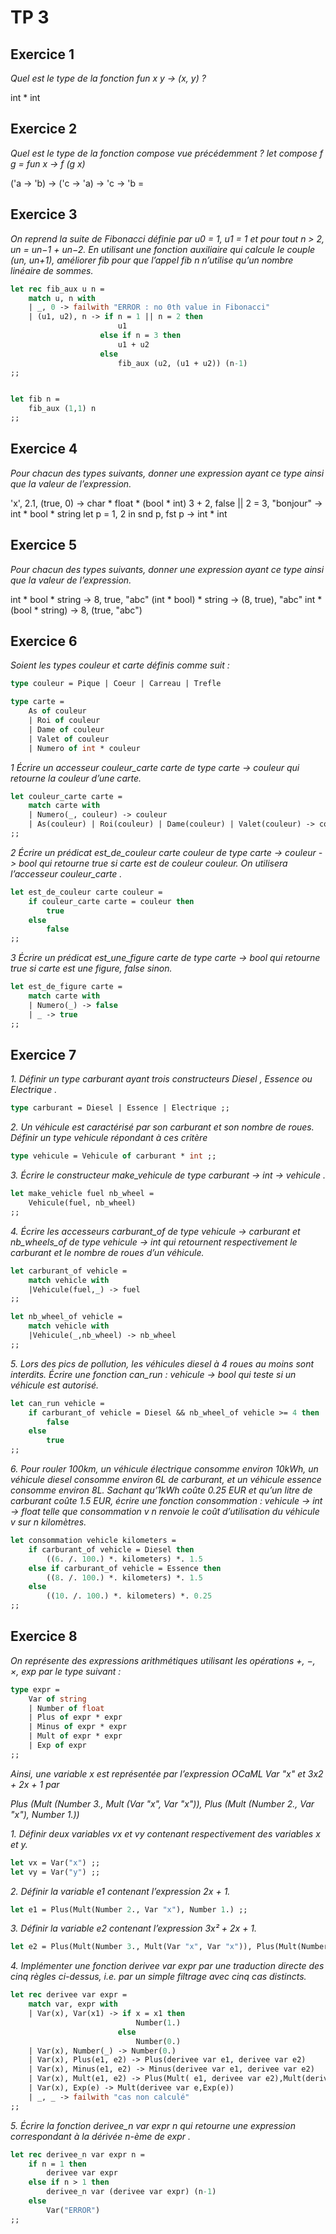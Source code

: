 # TP 3

## Exercice 1

*Quel est le type de la fonction fun x y -> (x, y) ?*

int * int

## Exercice 2

*Quel est le type de la fonction compose vue précédemment ?*
*let compose f g = fun x -> f (g x)*

('a -> 'b) -> ('c -> 'a) -> 'c -> 'b = <fun>

## Exercice 3

*On reprend la suite de Fibonacci définie par u0 = 1, u1 = 1 et pour tout n > 2, un = un−1 + un−2.*
*En utilisant une fonction auxiliaire qui calcule le couple (un, un+1), améliorer fib pour que l’appel fib n n’utilise qu’un nombre linéaire de sommes.*

```ml
let rec fib_aux u n = 
    match u, n with
    | _, 0 -> failwith "ERROR : no 0th value in Fibonacci"
    | (u1, u2), n -> if n = 1 || n = 2 then
                        u1
                    else if n = 3 then 
                        u1 + u2 
                    else 
                        fib_aux (u2, (u1 + u2)) (n-1)
;;


let fib n =
    fib_aux (1,1) n
;;
```

## Exercice 4

*Pour chacun des types suivants, donner une expression ayant ce type ainsi que la valeur de l’expression.*

'x', 2.1, (true, 0)                 -> char * float * (bool * int)
3 + 2, false || 2 = 3, "bonjour"    -> int * bool * string
let p = 1, 2 in snd p, fst p        -> int * int

## Exercice 5

*Pour chacun des types suivants, donner une expression ayant ce type ainsi que la valeur de l’expression.*

int * bool * string     -> 8, true, "abc"
(int * bool) * string   -> (8, true), "abc"
int * (bool * string)   -> 8, (true, "abc")

## Exercice 6

*Soient les types couleur et carte définis comme suit :*

```ml
type couleur = Pique | Coeur | Carreau | Trefle

type carte =
    As of couleur
    | Roi of couleur
    | Dame of couleur
    | Valet of couleur
    | Numero of int * couleur
```

*1 Écrire un accesseur couleur_carte carte de type carte -> couleur qui retourne la couleur d’une carte.*

```ml
let couleur_carte carte =
    match carte with
    | Numero(_, couleur) -> couleur
    | As(couleur) | Roi(couleur) | Dame(couleur) | Valet(couleur) -> couleur
;;
```

*2 Écrire un prédicat est_de_couleur carte couleur de type carte -> couleur -> bool qui retourne true si carte est de couleur couleur.*
*On utilisera l’accesseur couleur_carte .*

```ml
let est_de_couleur carte couleur =
    if couleur_carte carte = couleur then
        true
    else 
        false
;;
```

*3 Écrire un prédicat est_une_figure carte de type carte -> bool qui retourne true si carte est une figure, false sinon.*

```ml
let est_de_figure carte =
    match carte with
    | Numero(_) -> false
    | _ -> true
;;
```

## Exercice 7

*1. Définir un type carburant ayant trois constructeurs Diesel , Essence ou Electrique .*

```ml
type carburant = Diesel | Essence | Electrique ;;
```

*2. Un véhicule est caractérisé par son carburant et son nombre de roues. Définir un type vehicule répondant à ces critère*

```ml
type vehicule = Vehicule of carburant * int ;;
```
*3. Écrire le constructeur make_vehicule de type carburant -> int -> vehicule .*

```ml
let make_vehicle fuel nb_wheel =
    Vehicule(fuel, nb_wheel)
;;
```

*4. Écrire les accesseurs carburant_of de type vehicule -> carburant et nb_wheels_of de type*
*vehicule -> int qui retournent respectivement le carburant et le nombre de roues d’un véhicule.*

```ml
let carburant_of vehicle =
    match vehicle with
    |Vehicule(fuel,_) -> fuel
;;

let nb_wheel_of vehicle =
    match vehicle with
    |Vehicule(_,nb_wheel) -> nb_wheel
;;
```

*5. Lors des pics de pollution, les véhicules diesel à 4 roues au moins sont interdits.*
*Écrire une fonction can_run : vehicule -> bool qui teste si un véhicule est autorisé.*

```ml
let can_run vehicle =
    if carburant_of vehicle = Diesel && nb_wheel_of vehicle >= 4 then
        false
    else
        true
;;
```

*6. Pour rouler 100km, un véhicule électrique consomme environ 10kWh, un véhicule diesel consomme environ 6L de carburant, et un véhicule essence consomme environ 8L.*
*Sachant qu’1kWh coûte 0.25 EUR et qu’un litre de carburant coûte 1.5 EUR, écrire une fonction consommation : vehicule -> int -> float*
*telle que consommation v n renvoie le coût d’utilisation du véhicule v sur n kilomètres.*

```ml
let consommation vehicle kilometers =
    if carburant_of vehicle = Diesel then
        ((6. /. 100.) *. kilometers) *. 1.5
    else if carburant_of vehicle = Essence then
        ((8. /. 100.) *. kilometers) *. 1.5
    else 
        ((10. /. 100.) *. kilometers) *. 0.25
;;
```

## Exercice 8

*On représente des expressions arithmétiques utilisant les opérations +, −, ×, exp par le type suivant :*

```ml
type expr =
    Var of string
    | Number of float
    | Plus of expr * expr
    | Minus of expr * expr
    | Mult of expr * expr
    | Exp of expr
;;
```

*Ainsi, une variable x est représentée par l’expression OCaML Var "x" et 3x2 + 2x + 1 par*

*Plus (Mult (Number 3., Mult (Var "x", Var "x")), Plus (Mult (Number 2., Var "x"), Number 1.))*

*1. Définir deux variables vx et vy contenant respectivement des variables x et y.*

```ml
let vx = Var("x") ;;
let vy = Var("y") ;;
```

*2. Définir la variable e1 contenant l’expression 2x + 1.*

```ml
let e1 = Plus(Mult(Number 2., Var "x"), Number 1.) ;;
```

*3. Définir la variable e2 contenant l’expression 3x² + 2x + 1.*

```ml
let e2 = Plus(Mult(Number 3., Mult(Var "x", Var "x")), Plus(Mult(Number 2., Var "x"), Number 1.)) ;;
```

*4. Implémenter une fonction derivee var expr par une traduction directe des cinq règles ci-dessus,*
*i.e. par un simple filtrage avec cinq cas distincts.*

```ml
let rec derivee var expr =
    match var, expr with
    | Var(x), Var(x1) -> if x = x1 then
                            Number(1.)
                        else
                            Number(0.)
    | Var(x), Number(_) -> Number(0.)
    | Var(x), Plus(e1, e2) -> Plus(derivee var e1, derivee var e2)
    | Var(x), Minus(e1, e2) -> Minus(derivee var e1, derivee var e2)
    | Var(x), Mult(e1, e2) -> Plus(Mult( e1, derivee var e2),Mult(derivee var e1, e2))
    | Var(x), Exp(e) -> Mult(derivee var e,Exp(e))
    | _, _ -> failwith "cas non calculé"
;;
```

*5. Écrire la fonction derivee_n var expr n qui retourne une expression correspondant à la dérivée n-ème de expr .*

```ml
let rec derivee_n var expr n =
    if n = 1 then
        derivee var expr
    else if n > 1 then
        derivee_n var (derivee var expr) (n-1)
    else 
        Var("ERROR")
;;
```
